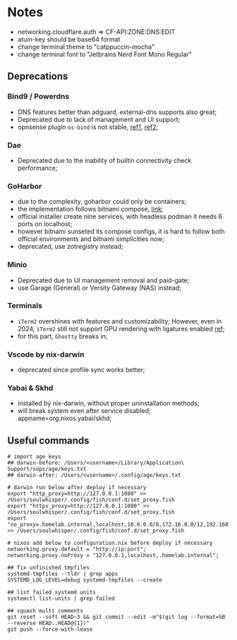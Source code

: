 # Notes

- networking.cloudflare.auth => CF-API:ZONE:DNS:EDIT
- atuin-key should be base64 format
- change terminal theme to "catppuccin-mocha"
- change terminal font to "Jetbrains Nerd Font Mono Regular"

## Deprecations

### Bind9 / Powerdns

- DNS features better than adguard, external-dns supports also great;
- Deprecated due to lack of management and UI support;
- opnsense plugin `os-bind` is not stable, [ref1](https://github.com/kubernetes-sigs/external-dns/issues/3721), [ref2](https://github.com/opnsense/plugins/pull/4177);

### Dae

- Deprecated due to the inability of builtin connectivity check performance;

### GoHarbor

- due to the complexity, goharbor could only be containers;
- the implementation follows bitnami compose, [link](https://github.com/bitnami/containers/blob/main/bitnami/harbor-portal/docker-compose.yml);
- official installer create nine services, with headless podman it needs 6 ports on localhost;
- however bitnami sunseted its compose configs, it is hard to follow both official environments and bitnami simplicities now;
- deprecated, use zotregistry instead;

### Minio

- Deprecated due to UI management removal and paid-gate;
- use Garage (General) or Versity Gateway (NAS) instead;

### Terminals

- `iTerm2` overshines with features and customizability; However, even in 2024, `iTerm2` still not support GPU rendering with ligatures enabled [ref](https://gitlab.com/gnachman/iterm2/-/issues/11382#note_1800562701);
- for this part, `Ghostty` breaks in;

### Vscode by nix-darwin

- deprecated since profile sync works better;

### Yabai & Skhd

- installed by nix-darwin, without proper uninstallation methods;
- will break system even after service disabled; appname=org.nixos.yabai/skhd;

## Useful commands

```shell
# import age keys
## darwin-before: /Users/<username>/Library/Application\ Support/sops/age/keys.txt
## darwin-after: /Users/<username>/.config/age/keys.txt

# darwin run below after deploy if necessary
export "http_proxy=http://127.0.0.1:1080" >> /Users/soulwhisper/.config/fish/conf.d/set_proxy.fish
export "https_proxy=http://127.0.0.1:1080" >> /Users/soulwhisper/.config/fish/conf.d/set_proxy.fish
export "no_proxy=.homelab.internal,localhost,10.0.0.0/8,172.16.0.0/12,192.168.0.0/16" >> /Users/soulwhisper/.config/fish/conf.d/set_proxy.fish

# nixos add below to configuration.nix before deploy if necessary
networking.proxy.default = "http://ip:port";
networking.proxy.noProxy = "127.0.0.1,localhost,.homelab.internal";

## fix unfinished tmpfiles
systemd-tmpfiles --tldr | grep apps
SYSTEMD_LOG_LEVEL=debug systemd-tmpfiles --create

## list failed systemd units
systemctl list-units | grep failed

## squash multi comments
git reset --soft HEAD~3 && git commit --edit -m"$(git log --format=%B --reverse HEAD..HEAD@{1})"
git push --force-with-lease

```
